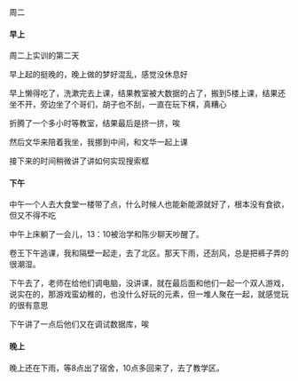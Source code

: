 周二

#### 早上

周二上实训的第二天

早上起的挺晚的，晚上做的梦好混乱，感觉没休息好

早上懒得吃了，洗漱完去上课，结果教室被大数据的占了，搬到5楼上课，结果还坐不开，旁边坐了个哥们，胡子也不刮，一直在玩下棋，真糟心

折腾了一个多小时等教室，结果最后是挤一挤，唉

然后文华来陪着我坐，我挪到中间，和文华一起上课

接下来的时间稍微讲了讲如何实现搜索框

#### 下午

中午一个人去大食堂一楼带了点，什么时候人也能新能源就好了，根本没有食欲，但又不得不吃

中午上床躺了一会儿，13：10被治学和陈少聊天吵醒了。

卷王下午逃课，我和隔壁一起走，去了北区。那天下雨，还刮风，总是把裤子弄的很潮湿。

下午去了，老师在给他们调电脑，没讲课，就在最后面和他们一起一个双人游戏，说实在的，那游戏蛮幼稚的，也没什么好玩的元素，但一堆人聚在一起，就感觉玩的很有意思

下午讲了一点后他们又在调试数据库，唉

#### 晚上

晚上还在下雨，等8点出了宿舍，10点多回来了，去了教学区。